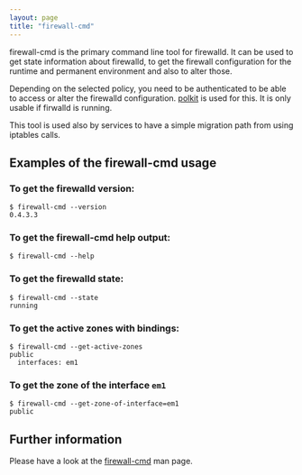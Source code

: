 ```yaml
---
layout: page
title: "firewall-cmd"
---
```


firewall-cmd is the primary command line tool for firewalld. It can be used to
get state information about firewalld, to get the firewall configuration for the runtime and permanent environment and also to alter those.

Depending on the selected policy, you need to be authenticated to be able to access or alter the firewalld configuration. [polkit](http://www.freedesktop.org/wiki/Software/polkit) is used for this. It is only usable if firwalld is running.

This tool is used also by services to have a simple migration path from using iptables calls.

## Examples of the firewall-cmd usage

### To get the firewalld version:

    $ firewall-cmd --version
    0.4.3.3

### To get the firewall-cmd help output:

    $ firewall-cmd --help

### To get the firewalld state:

    $ firewall-cmd --state
    running

### To get the active zones with bindings:

    $ firewall-cmd --get-active-zones
    public
      interfaces: em1

### To get the zone of the interface `em1`

    $ firewall-cmd --get-zone-of-interface=em1
    public

## Further information

Please have a look at the [firewall-cmd](../man-pages/firewall-cmd.html) man page.
